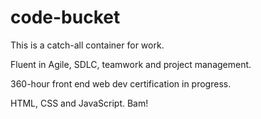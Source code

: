 # code-bucket
This is a catch-all container for work.

Fluent in Agile, SDLC, teamwork and project management.

360-hour front end web dev certification in progress.

HTML, CSS and JavaScript. Bam!
